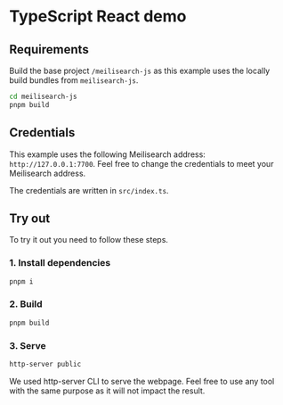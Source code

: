 # TypeScript React demo

## Requirements

Build the base project `/meilisearch-js` as this example uses the locally build bundles from `meilisearch-js`.

```bash
cd meilisearch-js
pnpm build
```

## Credentials

This example uses the following Meilisearch address: `http://127.0.0.1:7700`. Feel free to change the credentials to meet your Meilisearch address.

The credentials are written in `src/index.ts`.

## Try out

To try it out you need to follow these steps.

### 1. Install dependencies

```bash
pnpm i
```

### 2. Build

```bash
pnpm build
```

### 3. Serve

```bash
http-server public
```

We used http-server CLI to serve the webpage. Feel free to use any tool with the same purpose as it will not impact the result.

